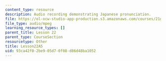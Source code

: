 ```yaml
---
content_type: resource
description: Audio recording demonstrating Japanese pronunciation.
file: https://ol-ocw-studio-app-production.s3.amazonaws.com/courses/21g-504-japanese-iv-spring-2009/93ca42f02be905d70f08d86d48ba1052_Lesson22A5.mp3
file_type: audio/mpeg
learning_resource_types: []
parent_title: Lesson 22
parent_type: CourseSection
resourcetype: Other
title: Lesson22A5
uid: 93ca42f0-2be9-05d7-0f08-d86d48ba1052
---
```

